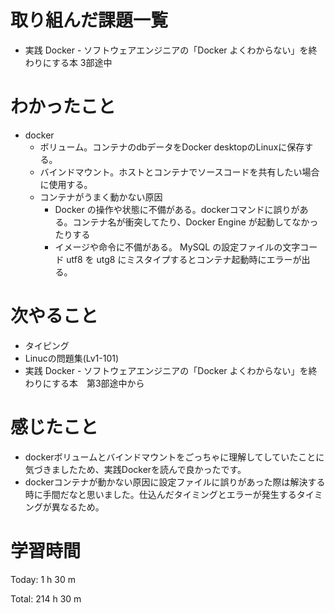 # 取り組んだ課題一覧
- 実践 Docker - ソフトウェアエンジニアの「Docker よくわからない」を終わりにする本 3部途中

# わかったこと
- docker
    - ボリューム。コンテナのdbデータをDocker desktopのLinuxに保存する。
    - バインドマウント。ホストとコンテナでソースコードを共有したい場合に使用する。
    - コンテナがうまく動かない原因
        - Docker の操作や状態に不備がある。dockerコマンドに誤りがある。コンテナ名が衝突してたり、Docker Engine が起動してなかったりする
        - イメージや命令に不備がある。 MySQL の設定ファイルの文字コード utf8 を utg8 にミスタイプするとコンテナ起動時にエラーが出る。

# 次やること
- タイピング
- Linucの問題集(Lv1-101)
- 実践 Docker - ソフトウェアエンジニアの「Docker よくわからない」を終わりにする本　第3部途中から

# 感じたこと
- dockerボリュームとバインドマウントをごっちゃに理解してしていたことに気づきましたため、実践Dockerを読んで良かったです。
- dockerコンテナが動かない原因に設定ファイルに誤りがあった際は解決する時に手間だなと思いました。仕込んだタイミングとエラーが発生するタイミングが異なるため。

# 学習時間
Today: 1 h 30 m

Total: 214 h 30 m



